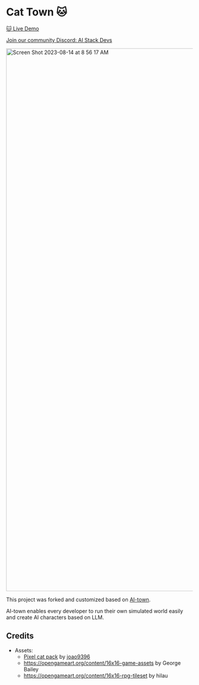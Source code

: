# Cat Town 🐱

[🐱 Live Demo](https://cat-town.fly.dev/)

[Join our community Discord: AI Stack Devs](https://discord.gg/PQUmTBTGmT)

<img width="1463" alt="Screen Shot 2023-08-14 at 8 56 17 AM" src="https://github.com/ykhli/cat-town/assets/3489963/e126f57a-3e5b-4de3-a010-c2c3c4ccafd0">

This project was forked and customized based on [AI-town](https://github.com/a16z-infra/AI-town).

AI-town enables every developer to run their own simulated world easily and create AI characters based on LLM.


## Credits
- Assets:
    - [Pixel cat pack](https://joao9396.itch.io/pixel-cats-pack) by [joao9396](https://joao9396.itch.io/)
    - https://opengameart.org/content/16x16-game-assets by George Bailey
    - https://opengameart.org/content/16x16-rpg-tileset by hilau
